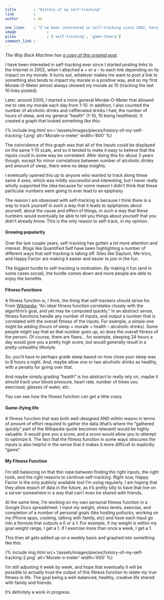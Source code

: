 ```yaml
---
title        : "History of my self-tracking"
link         : 
author       : me

one_liner    : "I've been interested in self-tracking since 2002, here's how I was thinking about it in 2007."
image			   : 
piles			   : ['self-tracking', 'game-theory']
comment_link : 
---
```


*The Way Back Machine has [a copy of this original post](https://web.archive.org/web/20130828011151/http://enjoymentland.com/2009/02/07/history-of-my-self-tracking/).*

I have been interested in self-tracking ever since I started posting links to the Internet in 2002, when I attached a + or a – to each link depending on its impact on my morale.  It turns out, whatever makes me want to post a link to something also tends to impact my morale in a positive way, and so my first Morale-O-Meter almost always showed my morale as 10 (tracking the last 10 links posted).

Later, around 2005, I started a more general Morale-O-Meter that allowed me to rate my morale each day from 1-10.  In addition, I also counted the number of alcoholic drinks and caffienated drinks I had, the number of hours of sleep, and my general “health” (1-10, 10 being healthiest).  It created a graph that looked something like this:

{% include img.html src='/assets/images/pieces/history-of-my-self-tracking-1.png' alt='Morale-o-meter' width='600' %}

The coincidence of this graph was that all of the inputs could be displayed on the same 1-10 scale, and so it tended to make it easy to believe that the inputs could in some way be correlated.  After doing this for about 3 years though, except for minor correlations between number of alcoholic drinks and amount of sleep, there were no deep insights.

I eventually opened this up to anyone who wanted to track along these same 4 axes, which was mildly successful and interesting, but I never really wholly supported the idea because for some reason I didn’t think that these particular numbers were going to ever lead to an epiphany.

The reason I am obsessed with self-tracking is because I think there is a way to track yourself in such a way that it leads to epiphanies about yourself, about the cause and effect of things, in such a way that these numbers would eventually be able to tell you things about yourself that you didn’t already know.  This is the only reason to self-track, in my opinion.

#### Growing popularity

Over the last couple years, self-tracking has gotten a lot more attention and interest.  Blogs like Quantified Self have been highlighting a number of different ways that self-tracking is taking off. Sites like Daytum, Me-trics, and Happy Factor are making it easier and easier to join in the fun.

The biggest hurdle to self-tracking is motivation.  By making it fun (and in some cases social), the hurdle comes down and more people are able to enjoy the benefits.

#### Fitness Functions

A fitness function is, I think, the thing that self-trackers should strive for.  From [Wikipedia](https://web.archive.org/web/20130828011151/http://en.wikipedia.org/wiki/Fitness_function): “An ideal fitness function correlates closely with the algorithm’s goal, and yet may be computed quickly.” In an abstract sense, fitness functions handle any number of inputs, and output a number that is correlated with the overall fitness of the inputs.  For example, a simple one might be adding (hours of sleep + morale + health – alcoholic drinks).  Some people might say that as that number goes up, so does the overall fitness of the person.  Of course, there are flaws… for example, sleeping 24 hours a day would give you a pretty high score, but would generally result in a pretty unhealthy lifestyle.

So, you’d have to perhaps grade sleep based on how close your sleep was to 8 hours a night.  And, maybe allow one or two alcoholic drinks as healthy, with a penalty for going over that.

And maybe simply grading “health” is too abstract to really rely on, maybe it should track your blood pressure, heart rate, number of times you exercised, glasses of water, etc.

You can see how the fitness function can get a little crazy.

#### Game-ifying life

A fitness function that was both well-designed AND within reason in terms of amount of effort required to gather the data (that’s where the “gathered quickly” part of the Wikipedia quote becomes relevant) would be highly valuable.  It would give you a score, and a score would allow you to attempt to optimize it.  The fact that the fitness function in some ways obscures the inputs is also helpful in the sense that it makes it more difficult to explicitly “game”.

#### My Fitness Function

I’m still balancing on that thin rope between finding the right inputs, the right tools, and the right reasons to continue self-tracking.  Right now, Happy Factor is the only publicly available tool I’m using regularly.  I am hoping that they allow export of data in the future, as it’s pretty silly to have that live on a server somewhere in a way that can’t even be shared with friends.

At the same time, I’m working on my own personal fitness function in a Google Docs spreadsheet.  I input my weight, stress levels, exercise, and completion of a number of personal goals (like hosting potlucks, working on my iPhone apps, cooking, talking with family, etc) and have each input go into a formula that outputs a 0 or a 1.  For example, if my weight is within my goal weight range, I get a 1.  If I exercise more than once a week, I get a 1.

This then all gets added up on a weekly basis and graphed into something like this:

{% include img.html src='/assets/images/pieces/history-of-my-self-tracking-2.png' alt='Morale-o-meter' width='600' %}

I’m still adjusting it week by week, and hope that eventually it will be possible to actually trust the output of this fitness function to relate my true fitness in life.  The goal being a well-balanced, healthy, creative life shared with family and friends.

It’s definitely a work in progress.